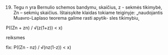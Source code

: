 19. Tegu n yra Bernulio schemos bandymu˛ skaičius, z - sekmės tikimybė, Zn – sekmių skaičius.
Ištaisykite klaidas tokiame teiginyje: „naudojantis Muavro-Laplaso teorema galime rasti apytik-
sles tikimybiu˛

P((Zn + zn) / √(z(1+z)) < x)

reiksmes

fix:
P((Zn - nz) / √(nz(1-z)) < x)
